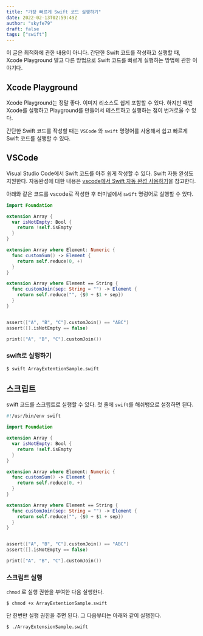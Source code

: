 ```yaml
---
title: "가장 빠르게 Swift 코드 실행하기"
date: 2022-02-13T02:59:49Z
author: "skyfe79"
draft: false
tags: ["swift"]
---
```


이 글은 최적화에 관한 내용이 아니다. 간단한 Swift 코드를 작성하고 실행할 때, Xcode Playground 말고 다른 방법으로 Swift 코드를 빠르게 실행하는 방법에 관한 이야기다.

## Xcode Playground

Xcode Playground는 정말 좋다. 이미지 리소스도 쉽게 포함할 수 있다. 하지만 매번 Xcode를 실행하고 Playground를 만들어서 테스트하고 실행하는 점이 번거로울 수 있다.

간단한 Swift 코드를 작성할 때는 `VSCode` 와 `swift` 명령어를 사용해서 쉽고 빠르게 Swift 코드를 실행할 수 있다.

## VSCode

Visual Studio Code에서 Swift 코드를 아주 쉽게 작성할 수 있다. Swift 자동 완성도 지원한다. 자동완성에 대한 내용은 [vscode에서 Swift 자동 완성 사용하기](https://blog.burt.pe.kr/posts/skyfe79-blog.contents-973482357-post-18/)을 참고한다.

아래와 같은 코드를 vscode로 작성한 후 터미널에서 `swift` 명렁어로 실행할 수 있다.

```swift
import Foundation

extension Array {
  var isNotEmpty: Bool {
    return !self.isEmpty
  }
}

extension Array where Element: Numeric {
  func customSum() -> Element {
    return self.reduce(0, +)
  }
}

extension Array where Element == String {
  func customJoin(sep: String = "") -> Element {
    return self.reduce("", {$0 + $1 + sep})
  }
}


assert(["A", "B", "C"].customJoin() == "ABC")
assert([].isNotEmpty == false)

print(["A", "B", "C"].customJoin())
```

### swift로 실행하기

```
$ swift ArrayExtentionSample.swift
```

## 스크립트

swift 코드를 스크립트로 실행할 수 있다. 첫 줄에 `swift`를 해쉬뱅으로 설정하면 된다.

```swift
#!/usr/bin/env swift

import Foundation

extension Array {
  var isNotEmpty: Bool {
    return !self.isEmpty
  }
}

extension Array where Element: Numeric {
  func customSum() -> Element {
    return self.reduce(0, +)
  }
}

extension Array where Element == String {
  func customJoin(sep: String = "") -> Element {
    return self.reduce("", {$0 + $1 + sep})
  }
}


assert(["A", "B", "C"].customJoin() == "ABC")
assert([].isNotEmpty == false)

print(["A", "B", "C"].customJoin())
```

### 스크립트 실행

`chmod` 로 실행 권한을 부여한 다음 실행한다.

```
$ chmod +x ArrayExtentionSample.swift
```

 단 한번만 실행 권한을 주면 된다. 그 다음부터는 아래와 같이 실행한다.

```
$ ./ArrayExtensionSample.swift
```
